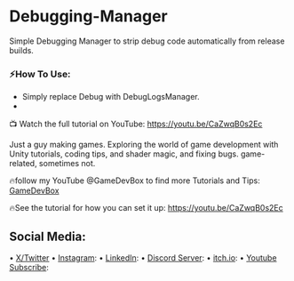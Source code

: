 # Debugging-Manager
Simple Debugging Manager to strip debug code automatically from release builds.

### ⚡How To Use:
- Simply replace Debug with DebugLogsManager.
- 
📺 Watch the full tutorial on YouTube:
https://youtu.be/CaZwqB0s2Ec

Just a guy making games.
Exploring the world of game development with Unity tutorials, coding tips, and shader magic, and fixing bugs.
game-related, sometimes not.

🔥follow my YouTube @GameDevBox to find more Tutorials and Tips: [GameDevBox](https://www.youtube.com/@GameDevBox)

🔥See the tutorial for how you can set it up: https://youtu.be/CaZwqB0s2Ec

## Social Media: 
• [X/Twitter](https://x.com/ArianKhatiban)
• [Instagram](https://www.instagram.com/arian.khatiban):
• [LinkedIn](https://www.linkedin.com/in/arian-khatiban-49b30017a/):
• [Discord Server](https://discord.gg/8hpGqBgXmz):
• [itch.io](https://cloudtears.itch.io/):
• [Youtube Subscribe](https://www.youtube.com/channel/UCgXs2PTiL19Rv1qOn1SI7XQ?sub_confirmation=1):
